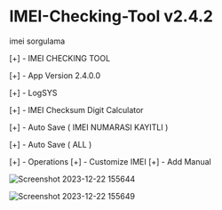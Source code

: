 # IMEI-Checking-Tool v2.4.2

imei sorgulama


[+] - IMEI CHECKING TOOL

[+] - App Version 2.4.0.0

[+] - LogSYS

[+] - IMEI Checksum Digit Calculator

[+] - Auto Save ( IMEI NUMARASI KAYITLI )

[+] - Auto Save ( ALL )

[+] - Operations
[+] - Customize IMEI
[+] - Add Manual 



![Screenshot 2023-12-22 155644](https://github.com/abboodan/IMEI-Checking-Tool/assets/33934739/5a420f2a-7164-4f47-8079-d69fb5cd506f)


![Screenshot 2023-12-22 155649](https://github.com/abboodan/IMEI-Checking-Tool/assets/33934739/31e8271b-15fe-4307-8d8e-6aac0a45e3e9)
